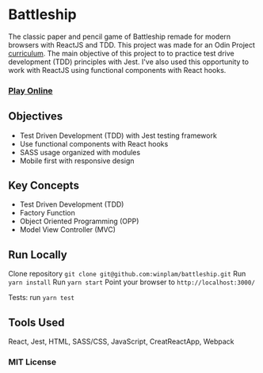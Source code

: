 # Battleship
The classic paper and pencil game of Battleship remade for modern browsers with ReactJS and TDD.
This project was made for an Odin Project [curriculum](https://www.theodinproject.com/courses/javascript/lessons/battleship).
The main objective of this project to to practice test drive development (TDD) principles with Jest.
I've also used this opportunity to work with ReactJS using functional components with React hooks. 

### [Play Online](https://winplam.github.io/battleship/)

## Objectives
* Test Driven Development (TDD) with Jest testing framework
* Use functional components with React hooks
* SASS usage organized with modules
* Mobile first with responsive design

## Key Concepts
* Test Driven Development (TDD)
* Factory Function
* Object Oriented Programming (OPP)
* Model View Controller (MVC)

## Run Locally
Clone repository
`git clone git@github.com:winplam/battleship.git`
Run `yarn install`
Run `yarn start`
Point  your browser to `http://localhost:3000/`

Tests: run `yarn test`

## Tools Used
React, Jest, HTML, SASS/CSS, JavaScript, CreatReactApp, Webpack

### MIT License